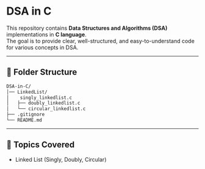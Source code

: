 # DSA in C  

This repository contains **Data Structures and Algorithms (DSA)** implementations in **C language**.  
The goal is to provide clear, well-structured, and easy-to-understand code for various concepts in DSA.  

---

## 📂 Folder Structure  

```bash
DSA-in-C/
│── LinkedList/
│    singly_linkedlist.c
│   ├── doubly_linkedlist.c
│   └── circular_linkedlist.c
├── .gitignore 
└── README.md
```

---

## 🚀 Topics Covered  

- Linked List (Singly, Doubly, Circular) 
